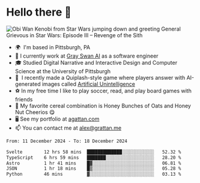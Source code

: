 <!--
**GameDog9988/GameDog9988** is a ✨ _special_ ✨ repository because its `README.md` (this file) appears on your GitHub profile.

Here are some ideas to get you started:

- 🔭 I’m currently working on ...
- 🌱 I’m currently learning ...
- 👯 I’m looking to collaborate on ...
- 🤔 I’m looking for help with ...
- 💬 Ask me about ...
- 📫 How to reach me: ...
- 😄 Pronouns: ...
- ⚡ Fun fact: ...
-->



Hello there 👋
==================================

![Obi Wan Kenobi from Star Wars jumping down and greeting General Grievous in Star Wars: Episode III – Revenge of the Sith](https://github.com/agrattan0820/agrattan0820/assets/51346343/689e56eb-29be-46a5-a079-28ea727b5f7e)


- 🌍  I'm based in Pittsburgh, PA
- 🦢  I currently work at [Gray Swan AI](https://www.grayswan.ai) as a software engineer
- 🎓  Studied Digital Narrative and Interactive Design and Computer Science at the University of Pittsburgh
- 👾  I recently made a Quiplash-style game where players answer with AI-generated images called [Artificial Unintelligence](https://github.com/agrattan0820/artificial-unintelligence)
- ⚽  In my free time I like to play soccer, read, and play board games with friends
- 🥣  My favorite cereal combination is Honey Bunches of Oats and Honey Nut Cheerios 😋
- 🖥️  See my portfolio at [agattan.com](http://agrattan.com/)
- 📫  You can contact me at [alex@grattan.me](mailto:alex@grattan.me)

<!--START_SECTION:waka-->

```txt
From: 11 December 2024 - To: 18 December 2024

Svelte        12 hrs 58 mins  █████████████░░░░░░░░░░░░   52.32 %
TypeScript    6 hrs 59 mins   ███████░░░░░░░░░░░░░░░░░░   28.20 %
Astro         1 hr 41 mins    █▓░░░░░░░░░░░░░░░░░░░░░░░   06.81 %
JSON          1 hr 18 mins    █▒░░░░░░░░░░░░░░░░░░░░░░░   05.28 %
Python        46 mins         ▓░░░░░░░░░░░░░░░░░░░░░░░░   03.13 %
```

<!--END_SECTION:waka-->

